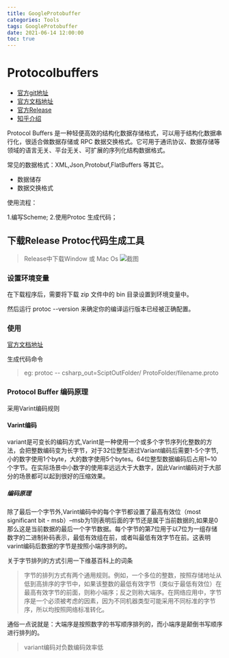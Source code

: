```yaml
---
title: GoogleProtobuffer
categories: Tools
tags: GoogleProtobuffer
date: 2021-06-14 12:00:00
toc: true
---
```


# Protocolbuffers

* [官方git地址](https://github.com/protocolbuffers/protobuf)
* [官方文档地址](https://developers.google.com/protocol-buffers)
* [官方Release](https://github.com/protocolbuffers/protobuf/releases)
* [知乎介绍](https://zhuanlan.zhihu.com/p/38200420)

Protocol Buffers 是一种轻便高效的结构化数据存储格式，可以用于结构化数据串行化，很适合做数据存储或 RPC 数据交换格式。它可用于通讯协议、数据存储等领域的语言无关、平台无关、可扩展的序列化结构数据格式。

常见的数据格式：XML,Json,Protobuf,FlatBuffers 等其它。

* 数据储存
* 数据交换格式

使用流程：

1.编写Scheme;
2.使用Protoc 生成代码；

## 下载Release Protoc代码生成工具

> Release中下载Window 或 Mac Os
![截图](/images/protobuffer/1.png)

### 设置环境变量

在下载程序后，需要将下载 zip 文件中的 bin 目录设置到环境变量中。

然后运行 protoc --version 来确定你的编译运行版本已经被正确配置。

### 使用

[官方文档地址](https://developers.google.com/protocol-buffers)

生成代码命令

> eg:   protoc -- csharp_out=SciptOutFolder/  ProtoFolder/filename.proto


### Protocol Buffer 编码原理

采用Varint编码规则

#### Varint编码

variant是可变长的编码方式,Varint是一种使用一个或多个字节序列化整数的方法，会把整数编码变为长字节，对于32位整型进过Variant编码后需要1-5个字节,小的数字使用1个byte，大的数字使用5个bytes。64位整型数据编码后占用1~10个字节。在实际场景中小数字的使用率远远大于大数字，因此Varint编码对于大部分的场景都可以起到很好的压缩效果。

##### 编码原理

除了最后一个字节外,Varint编码中的每个字节都设置了最高有效位（most significant bit - msb）–msb为1则表明后面的字节还是属于当前数据的,如果是0那么这是当前数据的最后一个字节数据。每个字节的第7位用于以7位为一组存储数字的二进制补码表示，最低有效组在前，或者叫最低有效字节在前。这表明varint编码后数据的字节是按照小端序排列的。

关于字节排列的方式引用一下维基百科上的词条
> 字节的排列方式有两个通用规则。例如，一个多位的整数，按照存储地址从低到高排序的字节中，如果该整数的最低有效字节（类似于最低有效位）在最高有效字节的前面，则称小端序；反之则称大端序。在网络应用中，字节序是一个必须被考虑的因素，因为不同机器类型可能采用不同标准的字节序，所以均按照网络标准转化。

通俗一点说就是：大端序是按照数字的书写顺序排列的，而小端序是颠倒书写顺序进行排列的。

> variant编码对负数编码效率低